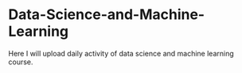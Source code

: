 # Data-Science-and-Machine-Learning
Here I will upload daily activity of data science and machine learning course.
